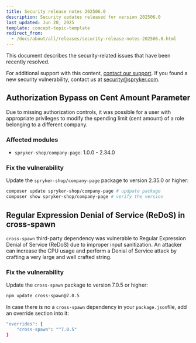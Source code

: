 ```yaml
---
title: Security release notes 202506.0
description: Security updates released for version 202506.0
last_updated: Jun 20, 2025
template: concept-topic-template
redirect_from:
  - /docs/about/all/releases/security-release-notes-202506.0.html
---
```


This document describes the security-related issues that have been recently resolved.

For additional support with this content, [contact our support](https://support.spryker.com/). If you found a new security vulnerability, contact us at [security@spryker.com](mailto:security@spryker.com).


## Authorization Bypass on Cent Amount Parameter

Due to missing authorization controls, it was possible for a user with appropriate privileges to modify the spending limit (cent amount) of a role belonging to a different company.

### Affected modules

* `spryker-shop/company-page`: 1.0.0 - 2.34.0

### Fix the vulnerability

Update the `spryker-shop/company-page` package to version 2.35.0 or higher:

```bash
composer update spryker-shop/company-page # updpate package
composer show spryker-shop/company-page # verify the version
```


## Regular Expression Denial of Service (ReDoS) in cross-spawn

`cross-spawn` third-party dependency was vulnerable to Regular Expression Denial of Service (ReDoS) due to improper input sanitization. An attacker can increase the CPU usage and perform a Denial of Service attack by crafting a very large and well crafted string.

### Fix the vulnerability

Update the `cross-spawn` package to version 7.0.5 or higher:

```bash
npm update cross-spawn@7.0.5
```

In case there is no a `cross-spawn` dependency in your `package.json`file, add an override section into it:

```bash
"overrides": {
    "cross-spawn": "^7.0.5"
}
```
